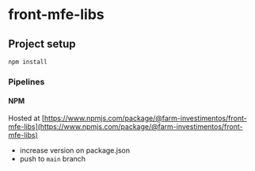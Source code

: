 # front-mfe-libs

## Project setup
```
npm install
```
### Pipelines

#### NPM

Hosted at [https://www.npmjs.com/package/@farm-investimentos/front-mfe-libs](https://www.npmjs.com/package/@farm-investimentos/front-mfe-libs)
- increase version on package.json
- push to `main` branch
